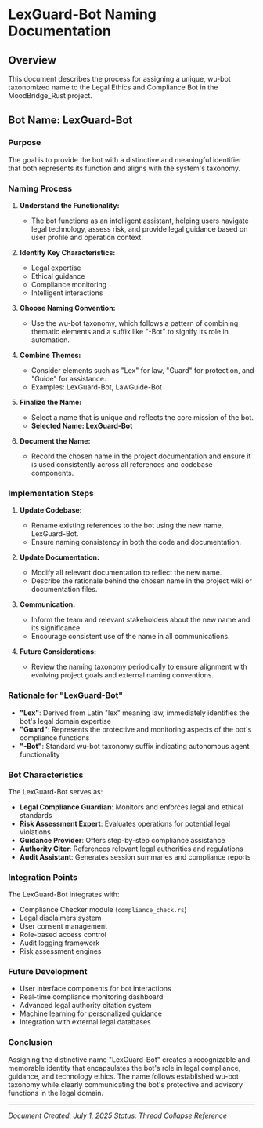 # LexGuard-Bot Naming Documentation

## Overview
This document describes the process for assigning a unique, wu-bot taxonomized name to the Legal Ethics and Compliance Bot in the MoodBridge_Rust project.

## Bot Name: **LexGuard-Bot**

### Purpose
The goal is to provide the bot with a distinctive and meaningful identifier that both represents its function and aligns with the system's taxonomy.

### Naming Process

1. **Understand the Functionality:**
   - The bot functions as an intelligent assistant, helping users navigate legal technology, assess risk, and provide legal guidance based on user profile and operation context.

2. **Identify Key Characteristics:**
   - Legal expertise
   - Ethical guidance
   - Compliance monitoring
   - Intelligent interactions

3. **Choose Naming Convention:**
   - Use the wu-bot taxonomy, which follows a pattern of combining thematic elements and a suffix like "-Bot" to signify its role in automation.

4. **Combine Themes:**
   - Consider elements such as "Lex" for law, "Guard" for protection, and "Guide" for assistance.
   - Examples: LexGuard-Bot, LawGuide-Bot

5. **Finalize the Name:**
   - Select a name that is unique and reflects the core mission of the bot. 
   - **Selected Name: LexGuard-Bot**

6. **Document the Name:**
   - Record the chosen name in the project documentation and ensure it is used consistently across all references and codebase components.

### Implementation Steps

1. **Update Codebase:**
   - Rename existing references to the bot using the new name, LexGuard-Bot.
   - Ensure naming consistency in both the code and documentation.

2. **Update Documentation:**
   - Modify all relevant documentation to reflect the new name.
   - Describe the rationale behind the chosen name in the project wiki or documentation files.

3. **Communication:**
   - Inform the team and relevant stakeholders about the new name and its significance.
   - Encourage consistent use of the name in all communications.

4. **Future Considerations:**
   - Review the naming taxonomy periodically to ensure alignment with evolving project goals and external naming conventions.

### Rationale for "LexGuard-Bot"

- **"Lex"**: Derived from Latin "lex" meaning law, immediately identifies the bot's legal domain expertise
- **"Guard"**: Represents the protective and monitoring aspects of the bot's compliance functions
- **"-Bot"**: Standard wu-bot taxonomy suffix indicating autonomous agent functionality

### Bot Characteristics

The LexGuard-Bot serves as:
- **Legal Compliance Guardian**: Monitors and enforces legal and ethical standards
- **Risk Assessment Expert**: Evaluates operations for potential legal violations
- **Guidance Provider**: Offers step-by-step compliance assistance
- **Authority Citer**: References relevant legal authorities and regulations
- **Audit Assistant**: Generates session summaries and compliance reports

### Integration Points

The LexGuard-Bot integrates with:
- Compliance Checker module (`compliance_check.rs`)
- Legal disclaimers system
- User consent management
- Role-based access control
- Audit logging framework
- Risk assessment engines

### Future Development

- User interface components for bot interactions
- Real-time compliance monitoring dashboard
- Advanced legal authority citation system
- Machine learning for personalized guidance
- Integration with external legal databases

### Conclusion
Assigning the distinctive name "LexGuard-Bot" creates a recognizable and memorable identity that encapsulates the bot's role in legal compliance, guidance, and technology ethics. The name follows established wu-bot taxonomy while clearly communicating the bot's protective and advisory functions in the legal domain.

---
*Document Created: July 1, 2025*
*Status: Thread Collapse Reference*
